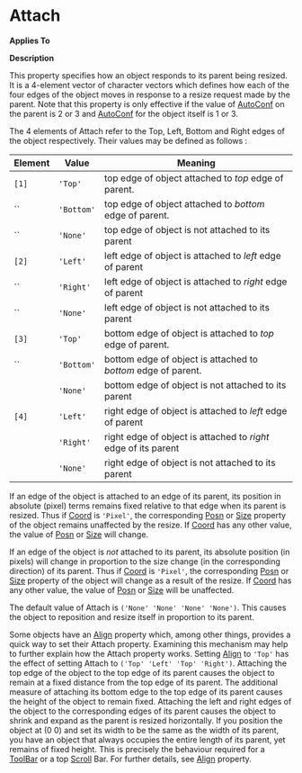 




<h1 class="heading"><span class="name">Attach</span></h1>

**Applies To**


**Description**


This property specifies how an object responds to its parent being resized. It is a 4-element vector of character vectors which defines how each of the four edges of the object moves in response to a resize request made by the parent. Note that this property is only effective if the value of [AutoConf](../a-z/autoconf.md) on the parent is 2 or 3 and [AutoConf](../a-z/autoconf.md) for the object itself is 1 or 3.




The 4 elements of Attach refer to the Top, Left, Bottom and Right edges of the object respectively. Their values may be defined as follows :


| Element | Value | Meaning |
| --- | --- | ---  |
| `[1]` | `'Top'` | top edge of object attached to *top* edge of parent. |
| `` | `'Bottom'` | top edge of object attached to *bottom* edge of parent. |
| `` | `'None'` | top edge of object is not attached to its parent |
| `[2]` | `'Left'` | left edge of object is attached to *left* edge of parent |
| `` | `'Right'` | left edge of object is attached to *right* edge of parent |
| `` | `'None'` | left edge of object is not attached to its parent |
| `[3]` | `'Top'` | bottom edge of object is attached to *top* edge of parent. |
| `` | `'Bottom'` | bottom edge of object is attached to *bottom* edge of parent. |
|  | `'None'` | bottom edge of object is not attached to its parent |
| `[4]` | `'Left'` | right edge of object is attached to *left* edge of parent |
|  | `'Right'` | right edge of object is attached to *right* edge of its parent |
|  | `'None'` | right edge of object is not attached to its parent |



If an edge of the object is attached to an edge of its parent, its position in absolute (pixel) terms remains fixed relative to that edge when its parent is resized. Thus if [Coord](../a-z/coord.md) is `'Pixel'`, the corresponding [Posn](../a-z/posn.md) or [Size](../a-z/size.md) property of the object remains unaffected by the resize. If [Coord](../a-z/coord.md) has any other value, the value of [Posn](../a-z/posn.md) or [Size](../a-z/size.md) will change.


If an edge of the object is *not* attached to its parent, its absolute position (in pixels) will change in proportion to the size change (in the corresponding direction) of its parent. Thus if [Coord](../a-z/coord.md) is `'Pixel'`, the corresponding [Posn](../a-z/posn.md) or [Size](../a-z/size.md) property of the object will change as a result of the resize. If [Coord](../a-z/coord.md) has any other value, the value of [Posn](../a-z/posn.md) or [Size](../a-z/size.md) will be unaffected.


The default value of Attach is `('None' 'None' 'None' 'None')`. This causes the object to reposition and resize itself in proportion to its parent.


Some objects have an [Align](../a-z/align.md) property which, among other things, provides a quick way to set their Attach property. Examining this mechanism may help to further explain how the Attach property works. Setting [Align](../a-z/align.md) to `'Top'` has the effect of setting Attach to `('Top' 'Left' 'Top' 'Right')`. Attaching the top edge of the object to the top edge of its parent causes the object to remain at a fixed distance from the top edge of its parent. The additional measure of attaching its bottom edge to the top edge of its parent causes the height of the object to remain fixed. Attaching the left and right edges of the object to the corresponding edges of its parent causes the object to shrink and expand as the parent is resized horizontally. If you position the object at (0 0) and set its width to be the same as the width of its parent, you have an object that always occupies the entire length of its parent, yet remains of fixed height. This is precisely the behaviour required for a [ToolBar](../a-z/toolbar.md) or a top [Scroll](../a-z/scroll.md) Bar. For further details, see [Align](../a-z/align.md) property.


